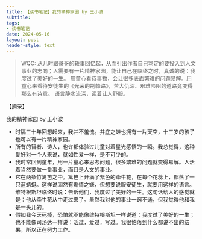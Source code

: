 ```yaml
---
title: 【读书笔记】我的精神家园 by 王小波
subtitle: 
tags: 
- 读书笔记
date: 2024-05-16
layout: post
header-style: text
---
```



> WQC:
> 从儿时跟哥哥的轶事回忆起，从而引出作者自己笃定的要投入到人文事业的志向；人需要有一片精神家园，能让自己在临终之时，真诚的说：我度过了美好的一生。
> 用童心看待事物，会让很多表面繁难的问题易解。用童心来看待安徒生的《光荣的荆棘路》，苦大仇深、艰难险阻的道路竟变得那么有诗意。
> 语言静水流深，读着让人舒服。

【摘录】

我的精神家园 by 王小波

- 时隔三十年回想起来，我并不羞愧。井底之蛙也拥有一片天空，十三岁的孩子也可以有一片精神家园。
- 所有的智者、诗人，也许都体验过儿童对着星光感悟的一瞬。我总觉得，这种爱好对一个人来说，就如性爱一样，是不可少的。
- 我时常回到童年，用一片童心来思考问题，很多繁难的问题就变得易解。人活着当然要做一番事业，而且是人文的事业。
- 它在两条竹篱笆之中。篱笆上开满了紫色的牵牛花，在每个花蕊上，都落了一只蓝蜻蜓。这样说固然有煽情之嫌，但想要说服安徒生，就要用这样的语言。维特根斯坦临终时说：告诉他们，我度过了美好的一生。这句话给人的感觉就是：他从牵牛花从中走过来了。虽然我对他的事业一窍不通，但我觉得他和我是一头儿的。
- 假如我今天死掉，恐怕就不能像维特根斯坦一样说道：我度过了美好的一生；也不能像司汤达一样说：活过，爱过，写过。我很怕落到什么都说不出的结果，所以正在努力工作。

